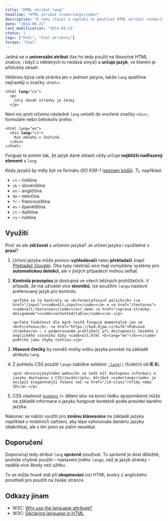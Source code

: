 ```yaml
---
title: "HTML atribut lang"
headline: "HTML atribut <code>lang</code>"
description: "K čemu slouží a vyplatí se používat HTML atribut <code>lang</code>?"
date: "2014-09-21"
last_modification: "2014-09-21"
status: 1
tags: ["html", "html-atributy"]
format: "html"
---
```


<p>Jedná se o <b>universální atribut</b> (lze ho tedy použít na libovolné HTML značce, i když u některých to nedává smysl) a <b>určuje jazyk</b>, ve kterém je příslušný obsah.</p>

<p>Většinou bývá celá stránka jen v jednom jazyce, takže <code>lang</code> spatříme nejčastěji u značky <code>&lt;html></code>:</p>

<pre><code>&lt;html <b>lang</b>="cs">
  &lt;p>
    Celý obsah stránky je česky
  &lt;/p></code></pre>

<p>Není nic proti ničemu následně <code>lang</code> umístit do vnořené značky <code>&lt;div></code>, formuláře nebo čehokoliv jiného.</p>

<pre><code>&lt;html lang="en">
  &lt;div <b>lang</b>="cs">
    Kus obsahu v češtině.
  &lt;/div>
&lt;/html></code></pre>

<p>Funguje to potom tak, že jazyk dané oblasti vždy určuje <b>nejbližší nadřazený element</b> s <code>lang</code>.</p>

<p>Kódy jazyků by měly být ve formátu <i>ISO 639-1</i> (<a href="http://www.loc.gov/standards/iso639-2/php/English_list.php">seznam kódů</a>). Tj. například:</p>

<ul>
  <li><code>cs</code> – čeština</li>
  <li><code>sk</code> – slovenština</li>
  <li><code>en</code> – angličtina</li>
  <li><code>de</code> – němčina</li>
  <li><code>fr</code> – francouzština</li>
  <li><code>es</code> – španělština</li>
  <li><code>it</code> – italština</li>
  <li><code>ru</code> – ruština</li>
</ul>



<h2 id="vyuziti">Využití</h2>

<p>Proč se ale <b>zdržovat</b> s určením jazyka? Je určení jazyka i využitelné v <b>praxi</b>?</p>

<ol>
  <li>
    <p>Určení jazyka může pomoci <b>vyhledávači</b> nebo <b>překladači</b> (např. <a href="https://translate.google.com/">Překladač Google</a>). Oba typy nástrojů sice mají vymyšleny systémy pro <b>automatickou detekci</b>, ale v jistých případech mohou selhat.</p>
  </li>
  
  <li>
    <p><b>Kontrola pravopisu</b> je dostupná ve všech běžných prohlížečích. V případě, že má uživatel více <b>slovníků</b>, lze použitím <code>lang</code>u nastavit preferovaný jazyk pro kontrolu.</p>
    
    <p>Týká se to kontroly ve <b>formulářových polích</b> (<a href="/input"><code>&lt;input></code></a> a <a href="/textarea"><code>&lt;textarea></code></a>) nebo <a href="/uprava-stranky-designmode"><code>contenteditable</code></a>.</p>
    
    <p>Tato funkčnost dle mých testů funguje momentálně jen ve <b>Firefoxu</b>. <a href="https://kod.djpw.cz/kvfb">Pokusná stránka</a> – v podporovaném prohlížeči při dostupnosti českého i anglického slovníku díky <code>&lt;html <b>lang="en"</b>></code> podtrhá jako chyby češtinu.</p>
  </li>
  
  <li>
    <p><b>Hlasové čtečky</b> by rovněž mohly volbu jazyka provést na základě atributu <code>lang</code>.</p>
  </li>
  
  <li>
    <p>Z pohledu CSS použití <code>lang</code>u nabídne selektor <a href="/css-selektory#lang"><code>:lang()</code></a> (funkční od <b>IE 8</b>).</p>
    
    <p>U <b>vícejazyčného webu</b> se hodí mít dostupnou informaci o jazyku dostupnou z CSS/JavaScriptu. Atribut <code>lang</code> je nejspíš elegantnější řešení než <a href="/id-class">třídy nebo ID</a>.</p>
  </li>
  
  <li>
    <p>CSS vlastnost <a href="/hyphens"><code>hyphens</code></a> (= dělení slov na konci řádku spojovníkem) může na základě informace o jazyku fungovat korektně podle pravidel daného jazyka.</p>
  </li>
  
</ol>

<p>Nakonec se nabízí využití pro <b>změnu klávesnice</b> na základě jazyka například u mobilních zařízení, aby lépe vyhovovala danému jazyku (diakritika), ale s tím jsem se zatím nesetkal.</p>



<h2 id="doporuceni">Doporučení</h2>

<p>Doporučuji tedy atribut <code>lang</code> <b>správně</b> používat. To <i>správně</i> je dost důležité, protože chybné použití – nastavení jiného <code>lang</code>u, než je jazyk stránky – nadělá více škody než užitku.</p>

<p>To se může hravě stát při <b>okopírování</b> cizí HTML kostry z anglického prostředí pro použití na české stránce.</p>


<h2 id="odkazy">Odkazy jinam</h2>

<ul>
  <li>W3C: <a href="http://www.w3.org/International/questions/qa-lang-why.en">Why use the language attribute?</a></li>
  
  <li>W3C: <a href="http://www.w3.org/International/questions/qa-html-language-declarations">Declaring language in HTML</a></li>
</ul>